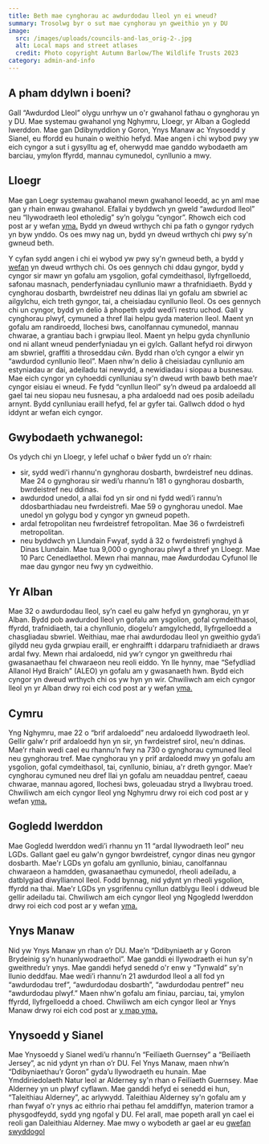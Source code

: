 ```yaml
---
title: Beth mae cynghorau ac awdurdodau lleol yn ei wneud?
summary: Trosolwg byr o sut mae cynghorau yn gweithio yn y DU
image:
  src: /images/uploads/councils-and-las_orig-2-.jpg
  alt: Local maps and street atlases
  credit: Photo copyright Autumn Barlow/The Wildlife Trusts 2023
category: admin-and-info
---
```

## A pham ddylwn i boeni?

Gall “Awdurdod Lleol” olygu unrhyw un o'r gwahanol fathau o gynghorau yn y DU. Mae systemau gwahanol yng Nghymru, Lloegr, yr Alban a Gogledd Iwerddon. Mae gan Ddibynyddion y Goron, Ynys Manaw ac Ynysoedd y Sianel, eu ffordd eu hunain o weithio hefyd.
Mae angen i chi wybod pwy yw eich cyngor a sut i gysylltu ag ef, oherwydd mae ganddo wybodaeth am barciau, ymylon ffyrdd, mannau cymunedol, cynllunio a mwy.

## Lloegr

Mae gan Loegr systemau gwahanol mewn gwahanol leoedd, ac yn aml mae gan y rhain enwau gwahanol. Efallai y byddwch yn gweld “awdurdod lleol” neu “llywodraeth leol etholedig” sy’n golygu “cyngor”.
Rhowch eich cod post ar y wefan [yma.](https://www.gov.uk/find-local-council)
Bydd yn dweud wrthych chi pa fath o gyngor rydych yn byw ynddo. Os oes mwy nag un, bydd yn dweud wrthych chi pwy sy'n gwneud beth.

Y cyfan sydd angen i chi ei wybod yw pwy sy'n gwneud beth, a bydd y [wefan](https://www.gov.uk/find-local-council) yn dweud wrthych chi.
Os oes gennych chi ddau gyngor, bydd y cyngor sir mawr yn gofalu am ysgolion, gofal cymdeithasol, llyfrgelloedd, safonau masnach, penderfyniadau cynllunio mawr a thrafnidiaeth. Bydd y cynghorau dosbarth, bwrdeistref neu ddinas llai yn gofalu am sbwriel ac ailgylchu, eich treth gyngor, tai, a cheisiadau cynllunio lleol.
Os oes gennych chi un cyngor, bydd yn delio â phopeth sydd wedi’i restru uchod.
Gall y cynghorau plwyf, cymuned a thref llai helpu gyda materion lleol. Maent yn gofalu am randiroedd, llochesi bws, canolfannau cymunedol, mannau chwarae, a grantiau bach i grwpiau lleol. Maent yn helpu gyda chynllunio ond ni allant wneud penderfyniadau yn ei gylch. Gallant hefyd roi dirwyon am sbwriel, graffiti a throseddau cŵn.
Bydd rhan o’ch cyngor a elwir yn “awdurdod cynllunio lleol”. Maen nhw'n delio â cheisiadau cynllunio am estyniadau ar dai, adeiladu tai newydd, a newidiadau i siopau a busnesau.
Mae eich cyngor yn cyhoeddi cynlluniau sy'n dweud wrth bawb beth mae'r cyngor eisiau ei wneud. Fe fydd “cynllun lleol” sy’n dweud pa ardaloedd all gael tai neu siopau neu fusnesau, a pha ardaloedd nad oes posib adeiladu arnynt. Bydd cynlluniau eraill hefyd, fel ar gyfer tai. Gallwch ddod o hyd iddynt ar wefan eich cyngor.

## Gwybodaeth ychwanegol:
Os ydych chi yn Lloegr, y lefel uchaf o bŵer fydd un o’r rhain:
* sir, sydd wedi'i rhannu'n gynghorau dosbarth, bwrdeistref neu ddinas. Mae 24 o gynghorau sir wedi’u rhannu’n 181 o gynghorau dosbarth, bwrdeistref neu ddinas.
* awdurdod unedol, a allai fod yn sir ond ni fydd wedi’i rannu’n ddosbarthiadau neu fwrdeistrefi. Mae 59 o gynghorau unedol. Mae unedol yn golygu bod y cyngor yn gwneud popeth.
* ardal fetropolitan neu fwrdeistref fetropolitan. Mae 36 o fwrdeistrefi metropolitan.
* neu byddwch yn Llundain Fwyaf, sydd â 32 o fwrdeistrefi ynghyd â Dinas Llundain.
Mae tua 9,000 o gynghorau plwyf a thref yn Lloegr. Mae 10 Parc Cenedlaethol. Mewn rhai mannau, mae Awdurdodau Cyfunol lle mae dau gyngor neu fwy yn cydweithio.

## Yr Alban
Mae 32 o awdurdodau lleol, sy’n cael eu galw hefyd yn gynghorau, yn yr Alban. Bydd pob awdurdod lleol yn gofalu am ysgolion, gofal cymdeithasol, ffyrdd, trafnidiaeth, tai a chynllunio, diogelu'r amgylchedd, llyfrgelloedd a chasgliadau sbwriel.
Weithiau, mae rhai awdurdodau lleol yn gweithio gyda’i gilydd neu gyda grwpiau eraill, er enghraifft i ddarparu trafnidiaeth ar draws ardal fwy.
Mewn rhai ardaloedd, nid yw’r cyngor yn gweithredu rhai gwasanaethau fel chwaraeon neu reoli eiddo. Yn lle hynny, mae “Sefydliad Allanol Hyd Braich” (ALEO) yn gofalu am y gwasanaeth hwn. Bydd eich cyngor yn dweud wrthych chi os yw hyn yn wir.
Chwiliwch am eich cyngor lleol yn yr Alban drwy roi eich cod post ar y wefan [yma.](https://www.mygov.scot/find-your-local-council)

## Cymru
Yng Nghymru, mae 22 o “brif ardaloedd” neu ardaloedd llywodraeth leol. Gellir galw'r prif ardaloedd hyn yn sir, yn fwrdeistref sirol, neu'n ddinas. Mae’r rhain wedi cael eu rhannu’n fwy na 730 o gynghorau cymuned lleol neu gynghorau tref.
Mae cynghorau yn y prif ardaloedd mwy yn gofalu am ysgolion, gofal cymdeithasol, tai, cynllunio, biniau, a'r dreth gyngor.
Mae’r cynghorau cymuned neu dref llai yn gofalu am neuaddau pentref, caeau chwarae, mannau agored, llochesi bws, goleuadau stryd a llwybrau troed.
Chwiliwch am eich cyngor lleol yng Nghymru drwy roi eich cod post ar y wefan [yma.](https://llyw.cymru/darganfod-eich-awdurdod-lleol)

## Gogledd Iwerddon
Mae Gogledd Iwerddon wedi’i rhannu yn 11 “ardal llywodraeth leol” neu LGDs. Gallant gael eu galw'n gyngor bwrdeistref, cyngor dinas neu gyngor dosbarth.
Mae'r LGDs yn gofalu am gynllunio, biniau, canolfannau chwaraeon a hamdden, gwasanaethau cymunedol, rheoli adeiladu, a datblygiad diwylliannol lleol. Fodd bynnag, nid ydynt yn rheoli ysgolion, ffyrdd na thai. Mae'r LGDs yn ysgrifennu cynllun datblygu lleol i ddweud ble gellir adeiladu tai.
Chwiliwch am eich cyngor lleol yng Ngogledd Iwerddon drwy roi eich cod post ar y wefan [yma.](https://www.gov.uk/find-local-council)

## Ynys Manaw
Nid yw Ynys Manaw yn rhan o’r DU. Mae’n “Ddibyniaeth ar y Goron Brydeinig sy’n hunanlywodraethol”. Mae ganddi ei llywodraeth ei hun sy'n gweithredu’r ynys. Mae ganddi hefyd senedd o'r enw y “Tynwald” sy'n llunio deddfau.
Mae wedi’i rhannu’n 21 awdurdod lleol a all fod yn “awdurdodau tref”, “awdurdodau dosbarth”, “awdurdodau pentref” neu “awdurdodau plwyf.” Maen nhw'n gofalu am finiau, parciau, tai, ymylon ffyrdd, llyfrgelloedd a choed.
Chwiliwch am eich cyngor lleol ar Ynys Manaw drwy roi eich cod post ar [y map yma.](https://manngis.maps.arcgis.com/apps/InformationLookup/index.html?appid=80d5112582fd40c3a746b3bd0439873e)

## Ynysoedd y Sianel
Mae Ynysoedd y Sianel wedi’u rhannu’n “Feilïaeth Guernsey” a “Beilïaeth Jersey”, ac nid ydynt yn rhan o’r DU. Fel Ynys Manaw, maen nhw’n “Ddibyniaethau’r Goron” gyda’u llywodraeth eu hunain.
Mae Ymddiriedolaeth Natur leol ar Alderney sy'n rhan o Feilïaeth Guernsey. Mae Alderney yn un plwyf cyflawn. Mae ganddi hefyd ei senedd ei hun, “Taleithiau Alderney”, ac arlywydd. Taleithiau Alderney sy'n gofalu am y rhan fwyaf o'r ynys ac eithrio rhai pethau fel amddiffyn, materion tramor a physgodfeydd, sydd yng ngofal y DU. Fel arall, mae popeth arall yn cael ei reoli gan Daleithiau Alderney. Mae mwy o wybodeth ar gael ar eu [gwefan swyddogol](http://www.alderney.gov.gg/)

